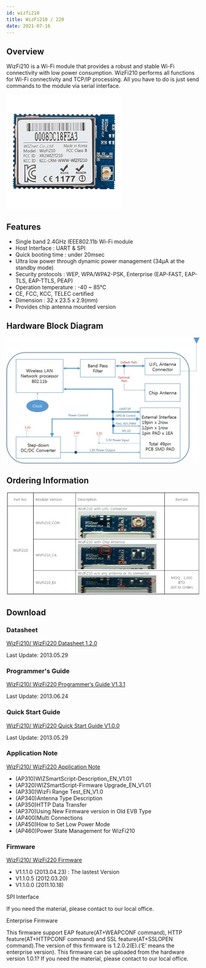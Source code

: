 ```yaml
---
id: wizfi210
title: WizFi210 / 220
date: 2021-07-16
---
```


## Overview

WizFi210 is a Wi-Fi module that provides a robust and stable Wi-Fi connectivity with low power consumption. WizFi210 performs all functions for Wi-Fi connectivity and TCP/IP processing. All you have to do is just send commands to the module via serial interface.

![](/img/products/wizfi210/wizfi210-300.jpg)

## Features

- Single band 2.4GHz IEEE802.11b Wi-Fi module
- Host Interface : UART & SPI
- Quick booting time : under 20msec
- Ultra low power through dynamic power management (34µA at the standby mode)
- Security protocols : WEP, WPA/WPA2-PSK, Enterprise (EAP-FAST, EAP-TLS, EAP-TTLS, PEAP)
- Operation temperature : -40 ~ 85℃
- CE, FCC, KCC, TELEC certified
- Dimension : 32 x 23.5 x 2.9(mm)
- Provides chip antenna mounted version

## Hardware Block Diagram

![](/img/products/wizfi210/210_block-1024x666.jpg)

## Ordering Information

![](/img/products/wizfi210/wizfi_250_order.jpg)

## Download

### Datasheet

<a href="/img/products/wizfi210/WizFi210_DS_V120E.pdf" target="_blank">WizFi210/ WizFi220 Datasheet 1.2.0</a>

Last Update: 2013.05.29

### Programmer's Guide

<a href="/img/products/wizfi210/WizFi210_PG_V131E-docx.pdf" target="_blank">WizFi210/ WizFi220 Programmer’s Guide V1.3.1</a>

Last Update: 2013.06.24

### Quick Start Guide

<a href="/img/products/wizfi210/WizFi210-QuickStartGuide_EN_V1.0.pdf" target="_blank">WizFi210/ WizFi220  Quick Start Guide V1.0.0</a>

Last Update: 2013.05.29

### Application Note

<a href="/img/products/wizfi210/WizFi210_220_App_Note.zip" target="_blank">WizFi210/ WizFi220 Application Note</a>

- (AP310)WIZSmartScript-Description_EN_V1.01
- (AP320)WIZSmartScript-Firmware Upgrade_EN_V1.01
- (AP330)WizFi Range Test_EN_V1.0
- (AP340)Antenna Type Description
- (AP350)HTTP Data Transfer
- (AP370)Using New Firmware version in Old EVB Type
- (AP400)Multi Connections
- (AP450)How to Set Low Power Mode
- (AP460)Power State Management for WizFi210

### Firmware

<a href="/img/products/wizfi210/WizFi210_220_Firmware.zip" target="_blank">WizFi210/ WizFi220 Firmware</a>

- V1.1.1.0 (2013.04.23) : The lastest Version
- V1.1.0.5 (2012.03.20)
- V1.1.0.0 (2011.10.18)

SPI Interface

If you need the material, please contact to our local office.

Enterprise Firmware

This firmware support EAP feature(AT+WEAPCONF command), HTTP feature(AT+HTTPCONF command) and SSL feature(AT+SSLOPEN command).The version of this firmware is 1.2.0.2(E).(‘E’ means the enterprise version). This firmware can be uploaded from the hardware version 1.0.1?
If you need the material, please contact to our local office.
